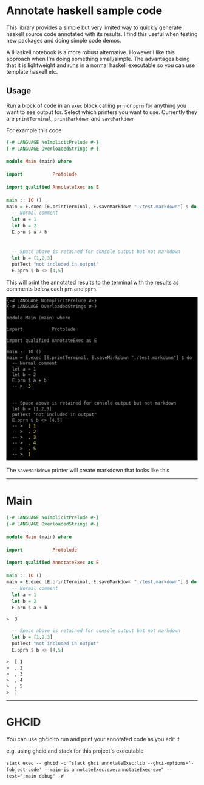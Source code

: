 # Annotate haskell sample code

This library provides a simple but very limited way to quickly generate haskell source code annotated with its results. I find this useful when testing new packages and doing simple code demos.

A IHaskell notebook is a more robust alternative. However I like this approach when I'm doing something small/simple. The advantages being that it is lightweight and runs in a normal haskell executable so you can use template haskell etc.


## Usage

Run a block of code in an `exec` block calling `prn` or `pprn` for anything you want to see output for. Select which printers you want to use. Currently they are `printTerminal`, `printMarkdown` and `saveMarkdown`


For example this code

```haskell
{-# LANGUAGE NoImplicitPrelude #-}
{-# LANGUAGE OverloadedStrings #-}

module Main (main) where

import           Protolude

import qualified AnnotateExec as E

main :: IO ()
main = E.exec [E.printTerminal, E.saveMarkdown "./test.markdown"] $ do
  -- Normal comment
  let a = 1
  let b = 2
  E.prn $ a + b


  -- Space above is retained for console output but not markdown
  let b = [1,2,3]
  putText "not included in output"
  E.pprn $ b <> [4,5]
```

This will print the annotated results to the terminal with the results as comments below each `prn` and `pprn`.

![terminal output](term-printer.png)

The `saveMarkdown` printer will create markdown that looks like this

-----------------------------------------------------------------------------------

# Main
```haskell
{-# LANGUAGE NoImplicitPrelude #-}
{-# LANGUAGE OverloadedStrings #-}

module Main (main) where

import           Protolude

import qualified AnnotateExec as E

main :: IO ()
main = E.exec [E.printTerminal, E.saveMarkdown "./test.markdown"] $ do
  -- Normal comment
  let a = 1
  let b = 2
  E.prn $ a + b
```

```
>  3
```

```haskell
  -- Space above is retained for console output but not markdown
  let b = [1,2,3]
  putText "not included in output"
  E.pprn $ b <> [4,5]
```

```
>  [ 1
>  , 2
>  , 3
>  , 4
>  , 5
>  ] 
```
-----------------------------------------------------------------------------------

# GHCID

You can use ghcid to run and print your annotated code as you edit it

e.g. using ghcid and stack for this project's executable

`stack exec -- ghcid -c "stack ghci annotateExec:lib --ghci-options='-fobject-code' --main-is annotateExec:exe:annotateExec-exe" --test=":main debug" -W`

